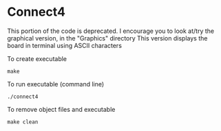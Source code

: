 # Connect4

This portion of the code is deprecated.
I encourage you to look at/try the graphical version, in the "Graphics" directory
This version displays the board in terminal using ASCII characters 

To create executable
```
make
```
To run executable (command line)
```
./connect4
```
To remove object files and executable
```
make clean
```

